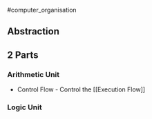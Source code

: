 #computer_organisation 
## Abstraction


## 2 Parts
### Arithmetic Unit
- Control Flow - Control the [[Execution Flow]]

### Logic Unit